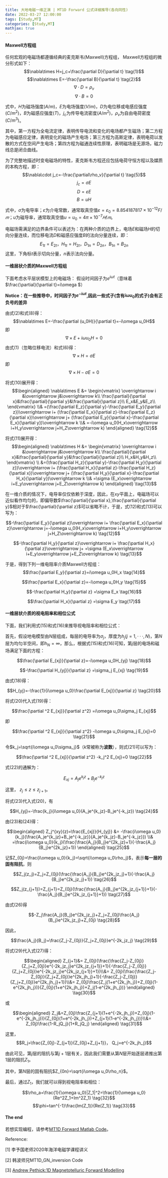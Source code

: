 ```yaml
---
title: 大地电磁一维正演 | MT1D Forward 公式详细推导(各向同性)
date: 2022-03-27 12:00:00
tags: [Study,MT]
categories: [Study,MT]
mathjax: true
---
```


#### Maxwell方程组
任何宏观的电磁场都遵循经典的麦克斯韦(Maxwell)方程组，
Maxwell方程组的微分形式如下：
$$\nabla\times H=j_c+\frac{\partial D}{\partial t} \tag{1}$$
$$\nabla\times E=-\frac{\partial B}{\partial t} \tag{2}$$
$$\nabla\cdot D=\rho_v \tag{3}$$
$$\nabla\cdot B=0 \tag{4}$$

式中，$H$为磁场强度$(A/m)$，$E$为电场强度$(V/m)$，$D$为电位移或电感应强度$(C/m^2)$，$B$为磁感应强度$(T)$，$j_c$为传导电流密度$(A/m^2)$，$\rho_v$为自由电荷密度$(C/m^3)$。

其中，第一方程为全电流定律，表明传导电流和变化的电场都产生磁场；第二方程为电磁感应定律，表明变化的磁场产生电场；第三方程为高斯定律，表明电荷以发散的方式在空间产生电场；第四方程为磁通连续性原理，表明磁场是无源场，磁力线总是闭合曲线。

为了完整地描述时变电磁场的特性，麦克斯韦方程还应包括电荷守恒方程以及媒质的本构方程，即：
$$\nabla\cdot j_c=-\frac{\partial\rho_v}{\partial t} \tag{5}$$
$$j_c=\sigma E \tag{6}$$
$$D=\varepsilon E \tag{7}$$
$$B=uH \tag{8}$$

式中，$\sigma$为电导率；$\varepsilon$为介电常数，通常取真空值$\varepsilon=\varepsilon_0=8.854187817×10^{−12}F/𝑚$；$u$为磁导率，通常取真空值$u=u_0=4\pi×10^{−7}𝐻/𝑚$。

电磁场需满足的边界条件可以表述为：在两种介质的边界上，电场$E$和磁场$H$的切向分量连续，而位移电流$D$和磁感应强度$B$的法向分量连续，即：
$$E_{1t}=E_{2t}，H_{1t}=H_{2t}，  
D_{1n}=D_{2n}，B_{1n}=B_{2n}
 \tag{9}$$
 这里，下角标$t$表示切向分量，$n$表示法向分量。

#### 一维层状介质的Maxwell方程组

 下面考虑水平层状模型上的电磁场：
 假设时间因子为$e^{i\omega t}$（意味着$\frac{\partial}{\partial t}=i\omega $）
 
 **Notice：在一些推导中，时间因子为$e^{-i\omega t}$,因此一些式子(含有$i\omega u_0$的式子)会有正负号的差异**
 
 由式$(2)$和式$(8)$得：
 $$\nabla\times E=-\frac{\partial (u_0H)}{\partial t}=-i\omega u_0H$$
即 $$\nabla\times E+i\omega u_0H=0 \tag{10}$$
由式$(1)$（忽略位移电流）和式$(6)$得：
$$\nabla\times H=\sigma E $$
即
$$\nabla\times H-\sigma E=0 \tag{11}$$

将式$(10)$展开得：
$$\begin{aligned} \nabla\times E
&=
\begin{vmatrix}
\overrightarrow i &\overrightarrow j&\overrightarrow k\\
\frac{\partial}{\partial x}&\frac{\partial}{\partial y}&\frac{\partial}{\partial z}\\
E_x&E_y&E_z\\
\end{vmatrix}
\\&
=(\frac{\partial E_z}{\partial y}-\frac{\partial E_y}{\partial z})\overrightarrow i+
(\frac{\partial E_x}{\partial z}-\frac{\partial E_z}{\partial x})\overrightarrow j+
(\frac{\partial E_y}{\partial x}-\frac{\partial E_x}{\partial y})\overrightarrow k
\\&
=-i\omega u_0(H_x\overrightarrow i+H_y\overrightarrow j+H_Z\overrightarrow k) \end{aligned} \tag{12}$$

将式$(11)$展开得：
$$\begin{aligned} \nabla\times H
&=
\begin{vmatrix}
\overrightarrow i &\overrightarrow j&\overrightarrow k\\
\frac{\partial}{\partial x}&\frac{\partial}{\partial y}&\frac{\partial}{\partial z}\\
H_x&H_y&H_z\\
\end{vmatrix}
\\
&=(\frac{\partial H_z}{\partial y}-\frac{\partial H_y}{\partial z})\overrightarrow i+
(\frac{\partial H_x}{\partial z}-\frac{\partial H_z}{\partial x})\overrightarrow j+
(\frac{\partial H_y}{\partial x}-\frac{\partial H_x}{\partial y})\overrightarrow k
\\&
=\sigma (E_x\overrightarrow i+E_y\overrightarrow j+E_Z\overrightarrow k) \end{aligned} \tag{13}$$

在一维介质的情况下，电导率仅仅依赖于深度，因此，在$xy$平面上，电磁场可以近似看作均匀的，即偏导数$\frac{\partial}{\partial x},\frac{\partial}{\partial y}$相对于$\frac{\partial}{\partial z}$可以省略不计，于是，式$(12)$和式$(13)$可以写为：

$$-\frac{\partial E_y}{\partial z}\overrightarrow i+
\frac{\partial E_x}{\partial z}\overrightarrow j=-i\omega u_0(H_x\overrightarrow i+H_y\overrightarrow j+H_Z\overrightarrow k) \tag{12}$$

$$-\frac{\partial H_y}{\partial z}\overrightarrow i+
\frac{\partial H_x}{\partial z}\overrightarrow j+
=\sigma (E_x\overrightarrow i+E_y\overrightarrow j+E_Z\overrightarrow k) \tag{13}$$

于是，得到下列一维电阻率介质Maxwell方程组：
$$\frac{\partial E_y}{\partial z}=i\omega u_0H_x \tag{14}$$

$$\frac{\partial E_x}{\partial z}=-i\omega u_0H_y \tag{15}$$

$$-\frac{\partial H_y}{\partial z}
=\sigma E_x \tag{16}$$

$$\frac{\partial H_x}{\partial z}
=\sigma E_y \tag{17}$$

#### 一维层状介质的视电阻率和相位公式 
下面，我们利用式$(15)$和式$(16)$来推导视电阻率和相位公式：

首先，假设地电模型由$N$层组成，每层的电导率为$\sigma_j$，厚度为$h_j(j=1,···,N)$，第$N$层为均匀半空间，即$h_N=\infty$，那么，根据式$(15)$和式$(16)$可知，第$j$层的电场和磁场满足下面的方程：

$$\frac{\partial E_{xj}}{\partial z}=-i\omega u_0H_{yj} \tag{18}$$

$$-\frac{\partial H_{yj}}{\partial z}
=\sigma_j E_{xj} \tag{19}$$

由式$(18)$得：

$$H_{yj}=-\frac{1}{i\omega u_0}\frac{\partial E_{xj}}{\partial z} \tag{20}$$

将式$(20)$代入式$(19)$得：

$$\frac{\partial ^2 E_{xj}}{\partial z^2}
=i\omega u_0\sigma_j E_{xj}$$

即

$$\frac{\partial ^2 E_{xj}}{\partial z^2}
-i\omega u_0\sigma_j E_{xj}=0 \tag{21}$$

令$k_j=\sqrt{i\omega u_0\sigma_j}$（$k$常被称为**波数**），则式$(21)$可以写为：

$$\frac{\partial ^2 E_{xj}}{\partial z^2}
-k_j^2 E_{xj}=0 \tag{22}$$

式$(22)$的通解为：

$$E_{xj}=A_je^{k_jz}+B_je^{-k_jz} \tag{23}$$

这里， $z_j\leqslant z\leqslant z_{j+1}$。

将式$(23)$代入式$(20)$，有

$$H_{yj}=-\frac{k_j}{i\omega u_0}(A_je^{k_jz}-B_je^{-k_jz}) \tag{24}$$

由$(23)$和$(24)$得：

$$\begin{aligned} Z_j^{xy}(z)=\frac{E_{xj}}{H_{yj}}
&=
-\frac{i\omega u_0}{k_j}(\frac{A_je^{k_jz}+B_je^{-k_jz}}{A_je^{k_jz}-B_je^{-k_jz}})
\\&
=\frac{i\omega u_0}{k_j}(\frac{\frac{A_j}{B_j}e^{2k_jz}+1}{-\frac{A_j}{B_j}e^{2k_jz}+1}) \end{aligned} \tag{25}$$

记$Z_{0j}=\frac{i\omega u_0}{k_j}=\sqrt{i\omega u_0\rho_j}$，表示**每一层的固有阻抗**，则

$$Z_j(z_j)=Z_j=Z_{0j}(\frac{\frac{A_j}{B_j}e^{2k_jz_j}+1}{-\frac{A_j}{B_j}e^{2k_jz_j}+1}) \tag{26}$$

$$Z_j(z_{j+1})=Z_{j+1}=Z_{0j}(\frac{\frac{A_j}{B_j}e^{2k_jz_{j+1}}+1}{-\frac{A_j}{B_j}e^{2k_jz_{j+1}}+1}) \tag{27}$$

由式$(26)$得

$$-Z_j\frac{A_j}{B_j}e^{2k_jz_j}+Z_j=Z_{0j}\frac{A_j}{B_j}e^{2k_jz_j}+Z_{0j} \tag{28}$$

因此，

$$\frac{A_j}{B_j}=\frac{Z_j-Z_{0j}}{Z_j+Z_{0j}}e^{-2k_jz_j} \tag{29}$$

将式$(29)$代入式$(27)$得：

$$\begin{aligned} Z_{j+1}&=
Z_{0j}(\frac{\frac{Z_j-Z_{0j}}{Z_j+Z_{0j}}e^{-2k_jz_j}e^{2k_jz_{j+1}}+1}{-\frac{Z_j-Z_{0j}}{Z_j+Z_{0j}}e^{-2k_jz_j}e^{2k_jz_{j+1}}+1})\\&=
Z_{0j}(\frac{\frac{Z_j-Z_{0j}}{Z_j+Z_{0j}}e^{2k_jh_j}+1}{-\frac{Z_j-Z_{0j}}{Z_j+Z_{0j}}e^{2k_jh_j}+1})\\&=
Z_{0j}\frac{Z_j(1+e^{2k_jh_j})+Z_{0j}(1-e^{2k_jh_j})}{Z_{0j}(1+e^{2k_jh_j})+Z_j(1-e^{2k_jh_j})}
\end{aligned} \tag{30}$$

或

$$\begin{aligned}
Z_j&=Z_{0j}\frac{Z_{j+1}(1+e^{-2k_jh_j})+Z_{0j}(1-e^{-2k_jh_j})}{Z_{0j}(1+e^{-2k_jh_j})+Z_{j+1}(1-e^{-2k_jh_j})}\\&=
Z_{0j}\frac{1-R_jQ_j}{1+R_jQ_j}
\end{aligned} \tag{31}$$

这里，
$$R_j=\frac{Z_{0j}-Z_{j+1}}{Z_{0j}+Z_{j+1}}， Q_j=e^{-2k_jh_j}$$

由此可见，第$j$层的阻抗与第$j+1$层有关，因此我们需要从第$N$层开始逐层递推出第1层的阻抗$Z_1$。

其中，第$N$层的固有阻抗$Z_{0n}=\sqrt{i\omega u_0\rho_n}$。

最后，通过$Z_1$，我们就可以得到视电阻率和相位：

$$\rho_a=\frac{1}{\omega u_0}|Z_1|^2=\frac{1}{\omega u_0}(Re^2Z_1+Im^2Z_1) \tag{32}$$
$$\phi=tan^{-1}\frac{Im(Z_1)}{Re(Z_1)} \tag{33}$$

#### The end

若想实现编程，请参考[MT1D Forward Matlab Code](https://cocklebur0924.github.io/2022/03/25/MT1DForward/)。

Reference:

[1] 李予国老师2020年海洋电磁学课程讲义

[2] 韩波师兄MT1D_GN_inversion Code

[3] [Andrew Pethick:1D Magnetotelluric Forward Modelling](https://www.digitalearthlab.com/tutorial/tutorial-1d-mt-forward/)